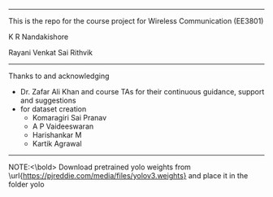 ----------
This is the repo for the course project for Wireless Communication (EE3801)

K R Nandakishore

Rayani Venkat Sai Rithvik

----------

Thanks to and acknowledging
- Dr. Zafar Ali Khan and course TAs for their continuous guidance, support and suggestions
- for dataset creation
  -   Komaragiri Sai Pranav
  -   A P Vaideeswaran
  -   Harishankar M
  -   Kartik Agrawal
    
------------------
<bold>NOTE:<\bold>
Download pretrained yolo weights from \url{https://pjreddie.com/media/files/yolov3.weights} and place it in the folder yolo
